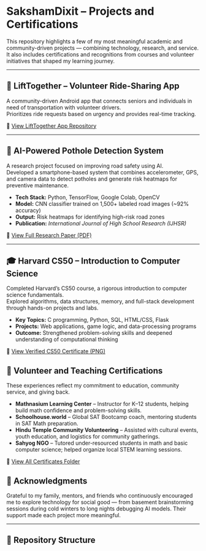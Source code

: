 # SakshamDixit – Projects and Certifications

This repository highlights a few of my most meaningful academic and community-driven projects — combining technology, research, and service.  
It also includes certifications and recognitions from courses and volunteer initiatives that shaped my learning journey.

---

## 🚗 LiftTogether – Volunteer Ride-Sharing App

A community-driven Android app that connects seniors and individuals in need of transportation with volunteer drivers.  
Prioritizes ride requests based on urgency and provides real-time tracking.  

📱 [View LiftTogether App Repository](https://github.com/SakshamDixitSBH/LiftTogether)

---

## 🧠 AI-Powered Pothole Detection System

A research project focused on improving road safety using AI.  
Developed a smartphone-based system that combines accelerometer, GPS, and camera data to detect potholes and generate risk heatmaps for preventive maintenance.

- **Tech Stack:** Python, TensorFlow, Google Colab, OpenCV  
- **Model:** CNN classifier trained on 1,500+ labeled road images (~92% accuracy)  
- **Output:** Risk heatmaps for identifying high-risk road zones  
- **Publication:** *International Journal of High School Research (IJHSR)*  

📄 [View Full Research Paper (PDF)](https://github.com/SakshamDixitSBH/Projects-and-Certifications/blob/main/AI-Powered-Pathhole-Detection/Dixit_Saksham.docx.pdf)


---

## 🎓 Harvard CS50 – Introduction to Computer Science

Completed Harvard’s CS50 course, a rigorous introduction to computer science fundamentals.  
Explored algorithms, data structures, memory, and full-stack development through hands-on projects and labs.

- **Key Topics:** C programming, Python, SQL, HTML/CSS, Flask  
- **Projects:** Web applications, game logic, and data-processing programs  
- **Outcome:** Strengthened problem-solving skills and deepened understanding of computational thinking  

📜 [View Verified CS50 Certificate (PNG)](https://github.com/SakshamDixitSBH/Projects-and-Certifications/blob/main/Harvard-CS-50/CS50x_certificate.png)


## 🤝 Volunteer and Teaching Certifications

These experiences reflect my commitment to education, community service, and giving back.

- **Mathnasium Learning Center** – Instructor for K–12 students, helping build math confidence and problem-solving skills.  
- **Schoolhouse.world** – Global SAT Bootcamp coach, mentoring students in SAT Math preparation.  
- **Hindu Temple Community Volunteering** – Assisted with cultural events, youth education, and logistics for community gatherings.  
- **Sahyog NGO** – Tutored under-resourced students in math and basic computer science; helped organize local STEM learning sessions.  

📄 [View All Certificates Folder](https://github.com/SakshamDixitSBH/Projects-and-Certifications/tree/main/Volunteer_Certifications)


## 🙏 Acknowledgments

Grateful to my family, mentors, and friends who continuously encouraged me to explore technology for social good — from basement brainstorming sessions during cold winters to long nights debugging AI models. Their support made each project more meaningful.

---

## 🧩 Repository Structure

